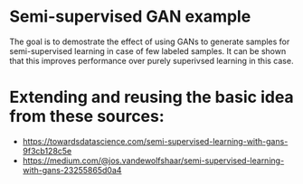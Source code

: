 # Semi-supervised GAN example

The goal is to demostrate the effect of using GANs to generate samples for semi-supervised 
learning in case of few labeled samples. It can be shown that this improves performance
over purely superivsed learning in this case. 

# Extending and reusing the basic idea from these sources:
* https://towardsdatascience.com/semi-supervised-learning-with-gans-9f3cb128c5e
* https://medium.com/@jos.vandewolfshaar/semi-supervised-learning-with-gans-23255865d0a4

